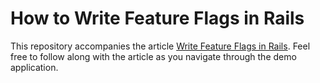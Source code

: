 # How to Write Feature Flags in Rails

This repository accompanies the article [Write Feature Flags in Rails](). Feel free to follow along with the article as you navigate through the demo application. 
